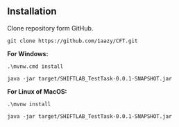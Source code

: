 ## Installation
Clone repository form GitHub.
```shell
git clone https://github.com/1aazy/CFT.git
```

**For Windows:** <br />
```shell
.\mvnw.cmd install

java -jar target/SHIFTLAB_TestTask-0.0.1-SNAPSHOT.jar
```

**For Linux of MacOS:** <br />
```shell
.\mvnw install

java -jar target/SHIFTLAB_TestTask-0.0.1-SNAPSHOT.jar
```